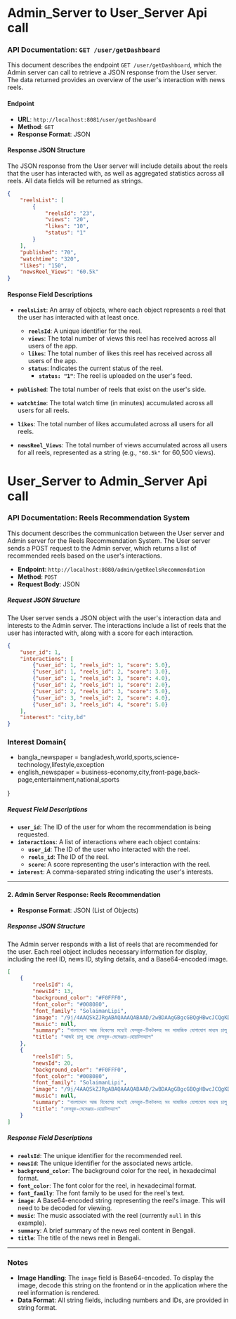 

# Admin_Server to User_Server Api call
### API Documentation: `GET /user/getDashboard`

This document describes the endpoint `GET /user/getDashboard`, which the Admin server can call to retrieve a JSON response from the User server. The data returned provides an overview of the user's interaction with news reels.

#### Endpoint
- **URL**: `http://localhost:8081/user/getDashboard`
- **Method**: `GET`
- **Response Format**: JSON

#### Response JSON Structure
The JSON response from the User server will include details about the reels that the user has interacted with, as well as aggregated statistics across all reels. All data fields will be returned as strings.

```json
{
    "reelsList": [
        {
            "reelsId": "23",
            "views": "20",
            "likes": "10",
            "status": "1"
        }
    ],
    "published": "70",
    "watchtime": "320",
    "likes": "150",
    "newsReel_Views": "60.5k"
}
```

#### Response Field Descriptions

- **`reelsList`**: An array of objects, where each object represents a reel that the user has interacted with at least once.
    - **`reelsId`**: A unique identifier for the reel.
    - **`views`**: The total number of views this reel has received across all users of the app.
    - **`likes`**: The total number of likes this reel has received across all users of the app.
    - **`status`**: Indicates the current status of the reel.
        - **`status: "1"`**: The reel is uploaded on the user's feed.

- **`published`**: The total number of reels that exist on the user's side.

- **`watchtime`**: The total watch time (in minutes) accumulated across all users for all reels.

- **`likes`**: The total number of likes accumulated across all users for all reels.

- **`newsReel_Views`**: The total number of views accumulated across all users for all reels, represented as a string (e.g., `"60.5k"` for 60,500 views).


# User_Server to Admin_Server Api call

### API Documentation: Reels Recommendation System

This document describes the communication between the User server and Admin server for the Reels Recommendation System. The User server sends a POST request to the Admin server, which returns a list of recommended reels based on the user's interactions.

- **Endpoint**: `http://localhost:8080/admin/getReelsRecommendation`
- **Method**: `POST`
- **Request Body**: JSON

##### Request JSON Structure
The User server sends a JSON object with the user's interaction data and interests to the Admin server. The interactions include a list of reels that the user has interacted with, along with a score for each interaction.

```json
{
    "user_id": 1,
    "interactions": [
        {"user_id": 1, "reels_id": 1, "score": 5.0},
        {"user_id": 1, "reels_id": 2, "score": 3.0},
        {"user_id": 1, "reels_id": 3, "score": 4.0},
        {"user_id": 2, "reels_id": 1, "score": 2.0},
        {"user_id": 2, "reels_id": 3, "score": 5.0},
        {"user_id": 3, "reels_id": 2, "score": 4.0},
        {"user_id": 3, "reels_id": 4, "score": 5.0}
    ],
    "interest": "city,bd"
}
```
### Interest Domain{

- bangla_newspaper = bangladesh,world,sports,science-technology,lifestyle,exception
-  english_newspaper = business-economy,city,front-page,back-page,entertainment,national,sports

}
##### Request Field Descriptions
- **`user_id`**: The ID of the user for whom the recommendation is being requested.
- **`interactions`**: A list of interactions where each object contains:
    - **`user_id`**: The ID of the user who interacted with the reel.
    - **`reels_id`**: The ID of the reel.
    - **`score`**: A score representing the user's interaction with the reel.
- **`interest`**: A comma-separated string indicating the user's interests.

---

#### 2. Admin Server Response: Reels Recommendation

- **Response Format**: JSON (List of Objects)

##### Response JSON Structure
The Admin server responds with a list of reels that are recommended for the user. Each reel object includes necessary information for display, including the reel ID, news ID, styling details, and a Base64-encoded image.

```json
[
    {
        "reelsId": 4,
        "newsId": 13,
        "background_color": "#F0FFF0",
        "font_color": "#008080",
        "font_family": "SolaimanLipi",
        "image": "/9j/4AAQSkZJRgABAQAAAQABAAD/2wBDAAgGBgcGBQgHBwcJCQgKDBQNDAsLDBkSEw8UHRofHh0aHBwgJC4nICIsIxwcKDcpLDAxNDQ0Hyc5PTgyPC4zNDL/2wBDAQkJCQwLDBgNDRgyIRwhMjIyMjIyMjIyMjIyMjIyMjIyMjIyMjIyMjIyMjIyMjIyMjIyMjIyMjIyMjIyMjIyMjL/wAARCAQABAADASIAAhEBAxEB/8QAHwAAAQUBAQEBAQEAAAAAAAAAAAECAwQFBgcICQoL/8QAtRAAAgEDAwIEAwUFBAQAAAF9AQIDAAQRBRIhMUEGE1FhByJxFDKBkaEII0KxwRVS0fAkM2Jygg",
        "music": null,
        "summary": "বাংলাদেশে আজ বিকেলের মধ্যেই ফেসবুক-টিকটকসহ সব সামাজিক যোগাযোগ মাধ্যম চালু হচ্ছে।",
        "title": "আজই চালু হচ্ছে ফেসবুক-মেসেঞ্জার-হোয়াটসঅ্যাপ"
    },
    {
        "reelsId": 5,
        "newsId": 20,
        "background_color": "#F0FFF0",
        "font_color": "#008080",
        "font_family": "SolaimanLipi",
        "image": "/9j/4AAQSkZJRgABAQAAAQABAAD/2wBDAAgGBgcGBQgHBwcJCQgKDBQNDAsLDBkSEw8UHRofHh0aHBwgJC4nICIsIxwcKDcpLDAxNDQ0Hyc5PTgyPC4zNDL/2wBDAQkJCQwLDBgNDRgyIRwhMjIyMjIyMjIyMjIyMjIyMjIyMjIyMjIyMjIyMjIyMjIyMjIyMjIyMjIyMjIyMjIyMjL/wAARCAQABAADASIAAhEBAxEB/8QAHwAAAQUBAQEBAQEAAAAAAAAAAAECAwQFBgcICQoL/8QAtRAAAgEDAwIEAwUFBAQAAAF9AQIDAAQRBRIhMUEGE1FhByJxFDKBkaEII0KxwRVS0fAkM2Jygg",
        "music": null,
        "summary": "বাংলাদেশে আজ বিকেলের মধ্যেই ফেসবুক-টিকটকসহ সব সামাজিক যোগাযোগ মাধ্যম চালু হচ্ছে।",
        "title": "ফেসবুক-মেসেঞ্জার-হোয়াটসঅ্যাপ"
    }
]
```

##### Response Field Descriptions
- **`reelsId`**: The unique identifier for the recommended reel.
- **`newsId`**: The unique identifier for the associated news article.
- **`background_color`**: The background color for the reel, in hexadecimal format.
- **`font_color`**: The font color for the reel, in hexadecimal format.
- **`font_family`**: The font family to be used for the reel's text.
- **`image`**: A Base64-encoded string representing the reel's image. This will need to be decoded for viewing.
- **`music`**: The music associated with the reel (currently `null` in this example).
- **`summary`**: A brief summary of the news reel content in Bengali.
- **`title`**: The title of the news reel in Bengali.

---

### Notes
- **Image Handling**: The `image` field is Base64-encoded. To display the image, decode this string on the frontend or in the application where the reel information is rendered.
- **Data Format**: All string fields, including numbers and IDs, are provided in string format.

